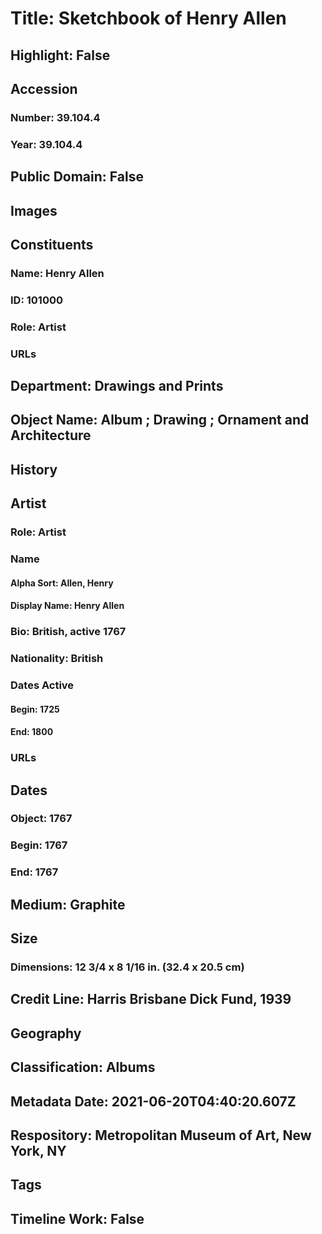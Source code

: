 # Title: Sketchbook of Henry Allen
## Highlight: False
## Accession
### Number: 39.104.4
### Year: 39.104.4
## Public Domain: False
## Images
## Constituents
### Name: Henry Allen
### ID: 101000
### Role: Artist
### URLs
## Department: Drawings and Prints
## Object Name: Album ; Drawing ; Ornament and Architecture
## History
## Artist
### Role: Artist
### Name
#### Alpha Sort: Allen, Henry
#### Display Name: Henry Allen
### Bio: British, active 1767
### Nationality: British
### Dates Active
#### Begin: 1725
#### End: 1800
### URLs
## Dates
### Object: 1767
### Begin: 1767
### End: 1767
## Medium: Graphite
## Size
### Dimensions: 12 3/4 x 8 1/16 in. (32.4 x 20.5 cm)
## Credit Line: Harris Brisbane Dick Fund, 1939
## Geography
## Classification: Albums
## Metadata Date: 2021-06-20T04:40:20.607Z
## Respository: Metropolitan Museum of Art, New York, NY
## Tags
## Timeline Work: False